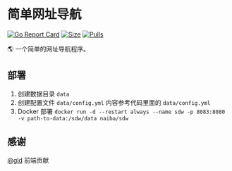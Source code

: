 # 简单网址导航

[![Go Report Card](https://goreportcard.com/badge/github.com/naiba/sdw)](https://goreportcard.com/report/github.com/naiba/sdw) [![Size](https://images.microbadger.com/badges/image/naiba/sdw.svg)](https://microbadger.com/images/naiba/sdw) [![Pulls](https://img.shields.io/docker/pulls/naiba/sdw.svg)](https://microbadger.com/images/naiba/sdw)

:earth_americas: 一个简单的网址导航程序。

## 部署

1. 创建数据目录 `data`
2. 创建配置文件 `data/config.yml` 内容参考代码里面的 `data/config.yml`
3. Docker 部署 `docker run -d --restart always --name sdw -p 8083:8080 -v path-to-data:/sdw/data naiba/sdw`

## 感谢

[@gld](https://github.com/gldvip) 前端贡献